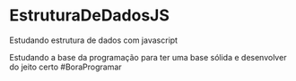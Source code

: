 # EstruturaDeDadosJS
Estudando estrutura de dados com javascript

Estudando a base da programação para ter uma base sólida e desenvolver do jeito certo
#BoraProgramar
